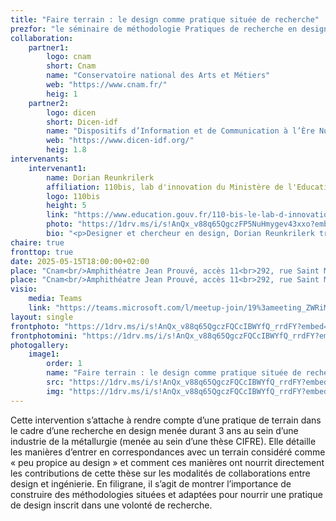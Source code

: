 ```yaml
---
title: "Faire terrain : le design comme pratique située de recherche"
prezfor: "le séminaire de méthodologie Pratiques de recherche en design et création"
collaboration:
    partner1:
        logo: cnam
        short: Cnam
        name: "Conservatoire national des Arts et Métiers"
        web: "https://www.cnam.fr/"
        heig: 1
    partner2:
        logo: dicen
        short: Dicen-idf
        name: "Dispositifs d’Information et de Communication à l’Ère Numérique – Paris, Ile de France (EA 7339)"
        web: "https://www.dicen-idf.org/"
        heig: 1.8
intervenants:
    intervenant1:
        name: Dorian Reunkrilerk
        affiliation: 110bis, lab d'innovation du Ministère de l'Education nationale 
        logo: 110bis
        height: 5
        link: "https://www.education.gouv.fr/110-bis-le-lab-d-innovation-publique-de-l-education-nationale-100157"
        photo: "https://1drv.ms/i/s!AnQx_v88q65QgczFP5NuHmygev43xxo?embed=1&width=3024&height=4032"
        bio: "<p>Designer et chercheur en design, Dorian Reunkrilerk travaille sur les modes de médiation au design permettant de penser une approche située et intégrative du design au sein des organisations. Actuellement en poste au 110 bis, lab d’innovation publique du Ministère de l’éducation nationale, sa pratique nourrit un travail de recherche sur les enjeux d’intégrations du design au sein des environnements administratifs de la fonction publique d’état.</p>"
chaire: true
fronttop: true
date: 2025-05-15T18:00:00+02:00
place: "Cnam<br/>Amphithéatre Jean Prouvé, accès 11<br>292, rue Saint Martin<br>75003 Paris"
place: "Cnam<br/>Amphithéatre Jean Prouvé, accès 11<br>292, rue Saint Martin<br>75003 Paris"
visio: 
    media: Teams
    link: "https://teams.microsoft.com/l/meetup-join/19%3ameeting_ZWRiMDI1NWUtMTY2MC00NTc5LTkyN2QtODYzMmUzY2I1NzJi%40thread.v2/0?context=%7b%22Tid%22%3a%22b323bcb4-6d58-4f25-87bf-6366c3d689af%22%2c%22Oid%22%3a%2224e690a3-2af9-47cd-8677-8e3b0dbc1342%22%7d"
layout: single
frontphoto: "https://1drv.ms/i/s!AnQx_v88q65QgczFQCcIBWYfQ_rrdFY?embed=1&height=1000"
frontphotomini: "https://1drv.ms/i/s!AnQx_v88q65QgczFQCcIBWYfQ_rrdFY?embed=1&height=500"
photogallery:
    image1:
        order: 1
        name: "Faire terrain : le design comme pratique située de recherche, par Dorian Reunkrilerk"
        src: "https://1drv.ms/i/s!AnQx_v88q65QgczFQCcIBWYfQ_rrdFY?embed=1&height=500"
        img: "https://1drv.ms/i/s!AnQx_v88q65QgczFQCcIBWYfQ_rrdFY?embed=1&height=3448"
---
```

Cette intervention s’attache à rendre compte d’une pratique de terrain dans le cadre d’une recherche en design menée durant 3 ans au sein d’une industrie de la métallurgie (menée au sein d’une thèse CIFRE). Elle détaille les manières d’entrer en correspondances avec un terrain considéré comme « peu propice au design » et comment ces manières ont nourrit directement les contributions de cette thèse sur les modalités de collaborations entre design et ingénierie. En filigrane, il s’agit de montrer l’importance de construire des méthodologies situées et adaptées pour nourrir une pratique de design inscrit dans une volonté de recherche.
